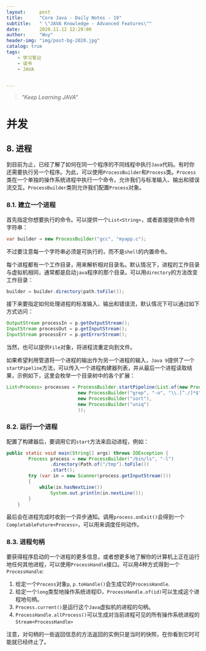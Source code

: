 ```yaml
---
layout:     post
title:      "Core Java - Daily Notes - 19"
subtitle:   " \"JAVA Knowledge - Advanced Features\""
date:       2020.11.12 12:29:00
author:     "Wuy"
header-img: "img/post-bg-2020.jpg"
catalog: true
tags:
    - 学习笔记
    - 读书
    - JAVA


---
```


> *"Keep Learning JAVA"*

# 并发

## 8. 进程

到目前为止，已经了解了如何在同一个程序的不同线程中执行`Java`代码。有时你还需要执行另一个程序。为此，可以使用`ProcessBuilder`和`Process`类。`Process`类在一个单独的操作系统进程中执行一个命令，允许我们与标准输入、输出和错误流交互。`ProcessBuilder`类则允许我们配置`Process`对象。

### 8.1. 建立一个进程

首先指定你想要执行的命令。可以提供一个`List<String>`，或者直接提供命令符字符串：

```java
var builder = new ProcessBuilder("gcc", "myapp.c");
```

不过要注意每一个字符串必须是可执行的，而不是`shell`的内置命令。

每个进程都有一个工作目录，用来解析相对目录名。默认情况下，进程的工作目录与虚拟机相同，通常都是启动`java`程序的那个目录。可以用`directory`的方法改变工作目录：

```java
builder = builder.directory(path.toFile());
```

接下来要指定如何处理进程的标准输入、输出和错误流，默认情况下可以通过如下方式访问：

```java
OutputStream processIn = p.getOutputStream();
InputStream processOut = p.getInputStream();
InputStream processErr = p.getErrorStream();
```

当然，也可以提供`File`对象，将进程流重定向到文件。

如果希望利用管道将一个进程的输出作为另一个进程的输入，`Java 9`提供了一个`startPipeline`方法，可以传入一个进程构建器列表，并从最后一个进程读取结果，示例如下，这里会枚举一个目录树中的各个扩展：

```java
List<Process> processes = ProcessBuilder.startPipeline(List.of(new ProcessBuilder("find", "/opt/jdf-9"), 
						  new ProcessBuilder("grep", "-o", "\\.[^./]*$"),
						  new ProcessBuilder("sort"),
						  new ProcessBuilder("uniq")
						  ));
```

### 8.2. 运行一个进程

配置了构建器后，要调用它的`start`方法来启动进程，例如：

```java
public static void main(String[] args) throws IOException {
        Process process = new ProcessBuilder("/bin/ls", "-l")
                .directory(Path.of("/tmp").toFile())
                .start();
        try (var in = new Scanner(process.getInputStream()))
        {
            while(in.hasNextLine())
                System.out.println(in.nextLine());
        }
    }
```

最后会在进程完成时收到一个异步通知。调用`process.onExit()`会得到一个`CompletableFuture<Process>`，可以用来调度任何动作。

### 8.3. 进程句柄

要获得程序启动的一个进程的更多信息，或者想更多地了解你的计算机上正在运行地任何其他进程，可以使用`ProcessHandle`接口。可以用4种方式得到一个`ProcessHandle`:

1. 给定一个`Process`对象`p`, `p.toHandle()`会生成它的`ProcessHandle`.
2. 给定一个`long`类型地操作系统进程ID，`ProcessHandle.of(id)`可以生成这个进程地句柄。
3. `Process.current()`是运行这个`Java`虚拟机的进程的句柄。
4. `ProcessHandle.allProcess()`可以生成对当前进程可见的所有操作系统进程的`Stream<ProcessHandle>`

注意，对句柄的一些返回信息的方法返回的实例只是当时的快照，在你看到它时可能就已经终止了。